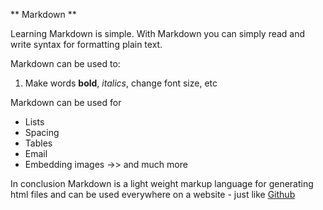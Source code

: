 ** Markdown **

Learning Markdown is simple.
With Markdown you can simply read and write syntax for formatting plain text.

Markdown can be used to: 
1. Make words **bold**, *italics*, change font size, etc

Markdown can be used for 
- Lists
- Spacing
- Tables
- Email
- Embedding images ->> and much more

In conclusion Markdown is a light weight markup language for generating html files and can be used 
everywhere on a website - just like [Github](http://www.github.com)

